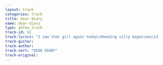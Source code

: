 ```yaml
---
layout: track
categories: track
title: Dear Diary
name: dear-diary
type: ahfow_track
track-id: 92
track-lyrics: "I saw that girl again today\nReading silly magazines\nI saw that girl again today\nSinging songs of bubblegum\nI had my eyes peeled wide\nUp and down the dirty side\nI had my eyes peeled wide\nI think about her all the time\nAnd then you blew my mind\nAlways on my mind\nYou made an educated guess\nYou are an educated girl\nIt was a palace on wheels\nAnd I was just a drunken fool\nI had my eyes peeled wide\nUp and down the dirty side\nI got a head just like a beehive\nI think about her all the time\nWhy must you be\nA mystery to me?"
track-guitar: 
track-author: 
track-sort: "DEAR DIARY"
track-original: 
---
```

